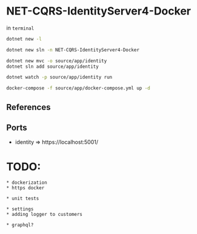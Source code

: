 # NET-CQRS-IdentityServer4-Docker
in `terminal`
```sh
dotnet new -l

dotnet new sln -n NET-CQRS-IdentityServer4-Docker

dotnet new mvc -o source/app/identity
dotnet sln add source/app/identity

dotnet watch -p source/app/identity run

docker-compose -f source/app/docker-compose.yml up -d
```

## References

## Ports
* identity => https://localhost:5001/

# TODO:
    * dockerization
    * https docker

    * unit tests

    * settings
    * adding logger to customers
    
    * graphql?